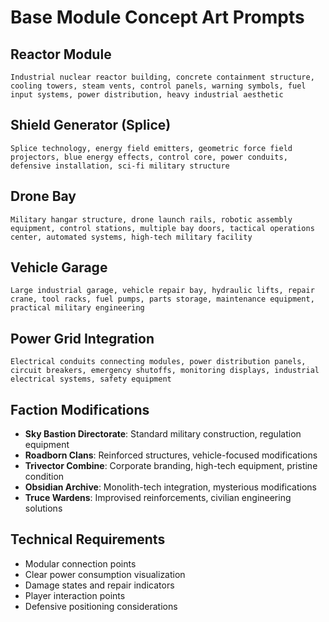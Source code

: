 # Base Module Concept Art Prompts

## Reactor Module

```text
Industrial nuclear reactor building, concrete containment structure, cooling towers, steam vents, control panels, warning symbols, fuel input systems, power distribution, heavy industrial aesthetic
```

## Shield Generator (Splice)

```text
Splice technology, energy field emitters, geometric force field projectors, blue energy effects, control core, power conduits, defensive installation, sci-fi military structure
```

## Drone Bay

```text
Military hangar structure, drone launch rails, robotic assembly equipment, control stations, multiple bay doors, tactical operations center, automated systems, high-tech military facility
```

## Vehicle Garage

```text
Large industrial garage, vehicle repair bay, hydraulic lifts, repair crane, tool racks, fuel pumps, parts storage, maintenance equipment, practical military engineering
```

## Power Grid Integration

```text
Electrical conduits connecting modules, power distribution panels, circuit breakers, emergency shutoffs, monitoring displays, industrial electrical systems, safety equipment
```

## Faction Modifications

- **Sky Bastion Directorate**: Standard military construction, regulation equipment
- **Roadborn Clans**: Reinforced structures, vehicle-focused modifications
- **Trivector Combine**: Corporate branding, high-tech equipment, pristine condition
- **Obsidian Archive**: Monolith-tech integration, mysterious modifications
- **Truce Wardens**: Improvised reinforcements, civilian engineering solutions

## Technical Requirements

- Modular connection points
- Clear power consumption visualization  
- Damage states and repair indicators
- Player interaction points
- Defensive positioning considerations

